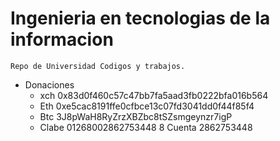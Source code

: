 # Ingenieria en tecnologias de la informacion 
    Repo de Universidad Codigos y trabajos.
    
- Donaciones
  -  xch 0x83d0f460c57c47bb7fa5aad3fb0222bfa016b564
  -  Eth 0xe5cac8191ffe0cfbce13c07fd3041dd0f44f85f4
  -  Btc 3J8pWaH8RyZrzXBZbc8tSZsmgeynzr7igP
  -  Clabe 01268002862753448 8 Cuenta 2862753448
